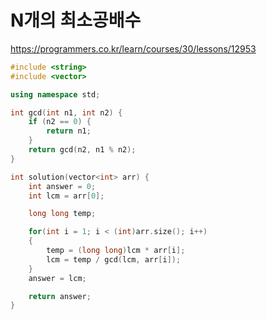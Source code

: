 # N개의 최소공배수

https://programmers.co.kr/learn/courses/30/lessons/12953

```c++
#include <string>
#include <vector>

using namespace std;

int gcd(int n1, int n2) {
	if (n2 == 0) {
		return n1;
	}
	return gcd(n2, n1 % n2);
}

int solution(vector<int> arr) {
	int answer = 0;
	int lcm = arr[0];

	long long temp;

	for(int i = 1; i < (int)arr.size(); i++)
	{
		temp = (long long)lcm * arr[i];
		lcm = temp / gcd(lcm, arr[i]);
	}
	answer = lcm;

	return answer;
}
```
